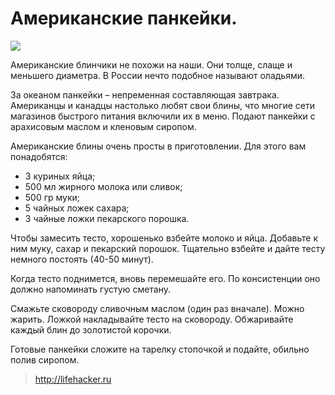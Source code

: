 # Американские панкейки.
![](/images/Kulinar/Vipechka/pancake.jpg '')

Американские блинчики не похожи на наши. Они толще, слаще и меньшего диаметра. В России нечто подобное называют оладьями.

За океаном панкейки – непременная составляющая завтрака. Американцы и канадцы настолько любят свои блины, что многие сети магазинов быстрого питания включили их в меню. Подают панкейки с арахисовым маслом и кленовым сиропом.

Американские блины очень просты в приготовлении. Для этого вам понадобятся:

- 3 куриных яйца;
- 500 мл жирного молока или сливок;
- 500 гр муки;
- 5 чайных ложек сахара;
- 3 чайные ложки пекарского порошка.

Чтобы замесить тесто, хорошенько взбейте молоко и яйца. Добавьте к ним муку, сахар и пекарский порошок. Тщательно взбейте и дайте тесту немного постоять (40-50 минут).

Когда тесто поднимется, вновь перемешайте его. По консистенции оно должно напоминать густую сметану.

Смажьте сковороду сливочным маслом (один раз вначале). Можно жарить. Ложкой накладывайте тесто на сковороду. Обжаривайте каждый блин до золотистой корочки.

Готовые панкейки сложите на тарелку стопочкой и подайте, обильно полив сиропом.

> http://lifehacker.ru
